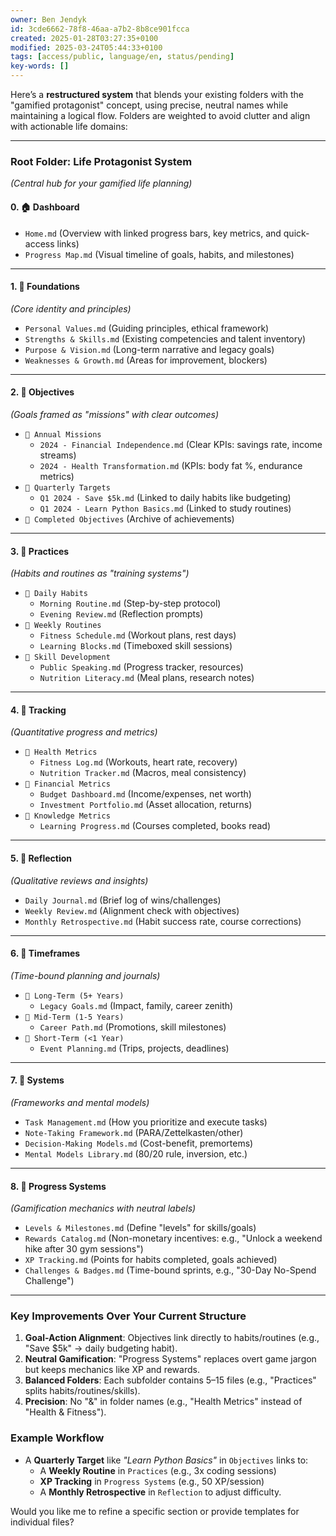 ```yaml
---
owner: Ben Jendyk
id: 3cde6662-78f8-46aa-a7b2-8b8ce901fcca
created: 2025-01-28T03:27:35+0100
modified: 2025-03-24T05:44:33+0100
tags: [access/public, language/en, status/pending]
key-words: []
---
```


Here’s a **restructured system** that blends your existing folders with the "gamified protagonist" concept, using precise, neutral names while maintaining a logical flow. Folders are weighted to avoid clutter and align with actionable life domains:

---

### **Root Folder: Life Protagonist System**  
*(Central hub for your gamified life planning)*  

#### **0. 🏠 Dashboard**  
- `Home.md` (Overview with linked progress bars, key metrics, and quick-access links)  
- `Progress Map.md` (Visual timeline of goals, habits, and milestones)  

---

#### **1. 📁 Foundations**  
*(Core identity and principles)*  
- `Personal Values.md` (Guiding principles, ethical framework)  
- `Strengths & Skills.md` (Existing competencies and talent inventory)  
- `Purpose & Vision.md` (Long-term narrative and legacy goals)  
- `Weaknesses & Growth.md` (Areas for improvement, blockers)  

---

#### **2. 📁 Objectives**  
*(Goals framed as "missions" with clear outcomes)*  
- `📁 Annual Missions`  
  - `2024 - Financial Independence.md` (Clear KPIs: savings rate, income streams)  
  - `2024 - Health Transformation.md` (KPIs: body fat %, endurance metrics)  
- `📁 Quarterly Targets`  
  - `Q1 2024 - Save $5k.md` (Linked to daily habits like budgeting)  
  - `Q1 2024 - Learn Python Basics.md` (Linked to study routines)  
- `📁 Completed Objectives` (Archive of achievements)  

---

#### **3. 📁 Practices**  
*(Habits and routines as "training systems")*  
- `📁 Daily Habits`  
  - `Morning Routine.md` (Step-by-step protocol)  
  - `Evening Review.md` (Reflection prompts)  
- `📁 Weekly Routines`  
  - `Fitness Schedule.md` (Workout plans, rest days)  
  - `Learning Blocks.md` (Timeboxed skill sessions)  
- `📁 Skill Development`  
  - `Public Speaking.md` (Progress tracker, resources)  
  - `Nutrition Literacy.md` (Meal plans, research notes)  

---

#### **4. 📁 Tracking**  
*(Quantitative progress and metrics)*  
- `📁 Health Metrics`  
  - `Fitness Log.md` (Workouts, heart rate, recovery)  
  - `Nutrition Tracker.md` (Macros, meal consistency)  
- `📁 Financial Metrics`  
  - `Budget Dashboard.md` (Income/expenses, net worth)  
  - `Investment Portfolio.md` (Asset allocation, returns)  
- `📁 Knowledge Metrics`  
  - `Learning Progress.md` (Courses completed, books read)  

---

#### **5. 📁 Reflection**  
*(Qualitative reviews and insights)*  
- `Daily Journal.md` (Brief log of wins/challenges)  
- `Weekly Review.md` (Alignment check with objectives)  
- `Monthly Retrospective.md` (Habit success rate, course corrections)  

---

#### **6. 📁 Timeframes**  
*(Time-bound planning and journals)*  
- `📁 Long-Term (5+ Years)`  
  - `Legacy Goals.md` (Impact, family, career zenith)  
- `📁 Mid-Term (1-5 Years)`  
  - `Career Path.md` (Promotions, skill milestones)  
- `📁 Short-Term (<1 Year)`  
  - `Event Planning.md` (Trips, projects, deadlines)  

---

#### **7. 📁 Systems**  
*(Frameworks and mental models)*  
- `Task Management.md` (How you prioritize and execute tasks)  
- `Note-Taking Framework.md` (PARA/Zettelkasten/other)  
- `Decision-Making Models.md` (Cost-benefit, premortems)  
- `Mental Models Library.md` (80/20 rule, inversion, etc.)  

---

#### **8. 📁 Progress Systems**  
*(Gamification mechanics with neutral labels)*  
- `Levels & Milestones.md` (Define "levels" for skills/goals)  
- `Rewards Catalog.md` (Non-monetary incentives: e.g., "Unlock a weekend hike after 30 gym sessions")  
- `XP Tracking.md` (Points for habits completed, goals achieved)  
- `Challenges & Badges.md` (Time-bound sprints, e.g., "30-Day No-Spend Challenge")  

---

### **Key Improvements Over Your Current Structure**  
1. **Goal-Action Alignment**: Objectives link directly to habits/routines (e.g., "Save $5k" → daily budgeting habit).  
2. **Neutral Gamification**: "Progress Systems" replaces overt game jargon but keeps mechanics like XP and rewards.  
3. **Balanced Folders**: Each subfolder contains 5–15 files (e.g., "Practices" splits habits/routines/skills).  
4. **Precision**: No "&" in folder names (e.g., "Health Metrics" instead of "Health & Fitness").  

### **Example Workflow**  
- A **Quarterly Target** like *"Learn Python Basics"* in `Objectives` links to:  
  - A **Weekly Routine** in `Practices` (e.g., 3x coding sessions)  
  - **XP Tracking** in `Progress Systems` (e.g., 50 XP/session)  
  - A **Monthly Retrospective** in `Reflection` to adjust difficulty.  

Would you like me to refine a specific section or provide templates for individual files?